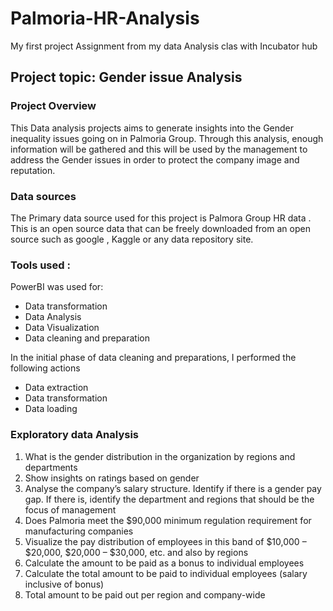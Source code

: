 # Palmoria-HR-Analysis
My first project Assignment from my data Analysis clas with Incubator hub

## Project topic: Gender issue Analysis
 
### Project Overview 
This Data analysis projects aims to generate insights into the Gender inequality issues going on in Palmoria Group. Through this analysis, enough information  will be gathered and this  will be used by   the management to address the  Gender issues in order to protect the company image and reputation.
### Data sources
The Primary data source used for this project is Palmora Group HR data . This is an open source data that can be freely downloaded from an open source such as google , Kaggle or any data repository site.
### Tools used : 
PowerBI was used for: 
- Data transformation
- Data Analysis
- Data Visualization
- Data cleaning and preparation
  
In the initial phase of data cleaning and preparations, I performed the following actions
- Data extraction 
- Data transformation
- Data loading

 ### Exploratory data Analysis
1.	What is the gender distribution in the organization by  regions and departments 
2.	 Show insights on ratings based on gender
3.	Analyse the company’s salary structure. Identify if there is a gender pay gap. If there is, identify the department and regions that should be the focus of management
4.	Does Palmoria meet the $90,000 minimum regulation requirement for manufacturing companies
5.	Visualize the pay distribution of employees in this band of $10,000 – $20,000, $20,000 – $30,000, etc. and also by regions
6.	Calculate the amount to be paid as a bonus to individual employees 
7.	 Calculate the total amount to be paid to individual employees (salary inclusive of bonus) 
8.	Total amount to be paid out per region and company-wide








